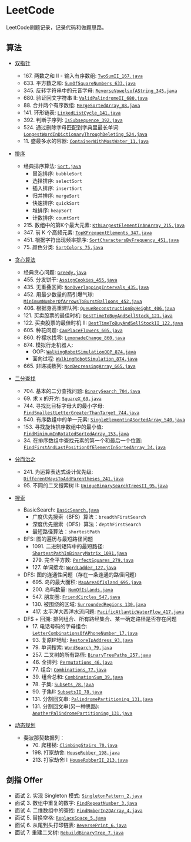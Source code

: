 # LeetCode

LeetCode刷题记录，记录代码和做题思路。

## 算法
- [双指针](src/twopointer)
    - 167\. 两数之和 II - 输入有序数组: [`TwoSumII_167.java`](src/twopointer/TwoSumII_167.java) 
    - 633\. 平方数之和: [`SumOfSquareNumbers_633.java`](src/twopointer/SumOfSquareNumbers_633.java)
    - 345\. 反转字符串中的元音字母: [`ReverseVowelsofAString_345.java`](src/twopointer/ReverseVowelsofAString_345.java)
    - 680\. 验证回文字符串 Ⅱ: [`ValidPalindromeII_680.java`](src/twopointer/ValidPalindromeII_680.java)
    - 88\. 合并两个有序数组: [`MergeSortedArray_88.java`](src/twopointer/MergeSortedArray_88.java)
    - 141\. 环形链表: [`LinkedListCycle_141.java`](src/twopointer/LinkedListCycle_141.java)
    - 392\. 判断子序列: [`IsSubsequence_392.java`](src/twopointer/IsSubsequence_392.java)
    - 524\. 通过删除字母匹配到字典里最长单词: [`LongestWordInDictionaryThroughDeleting_524.java`](src/twopointer/LongestWordInDictionaryThroughDeleting_524.java)
    - 11\. 盛最多水的容器: [`ContainerWithMostWater_11.java`](src/twopointer/ContainerWithMostWater_11.java)
- [排序](src/sort)
    - 经典排序算法: [`Sort.java`](src/sort/Sort.java)
        - 冒泡排序: `bubbleSort`
        - 选择排序: `selectSort`
        - 插入排序: `insertSort`
        - 归并排序: `mergeSort`
        - 快速排序: `quickSort`
        - 堆排序: `heapSort`
        - 计数排序: `countSort`
    - 215\. 数组中的第K个最大元素: [`KthLargestElementInAnArray_215.java`](src/sort/KthLargestElementInAnArray_215.java)
    - 347\. 前 K 个高频元素: [`TopKFrequentElements_347.java`](src/sort/TopKFrequentElements_347.java)
    - 451\. 根据字符出现频率排序: [`SortCharactersByFrequency_451.java`](src/sort/SortCharactersByFrequency_451.java)
    - 75\. 颜色分类: [`SortColors_75.java`](src/sort/SortColors_75.java)
- [贪心算法](src/greedy)
    - 经典贪心问题: [`Greedy.java`](src/greedy/Greedy.java)
    - 455\. 分发饼干: [`AssignCookies_455.java`](src/greedy/AssignCookies_455.java)
    - 435\. 无重叠区间: [`NonOverlappingIntervals_435.java`](src/greedy/NonOverlappingIntervals_435.java)
    - 452\. 用最少数量的箭引爆气球: [`MinimumNumberOfArrowsToBurstBalloons_452.java`](src/greedy/MinimumNumberOfArrowsToBurstBalloons_452.java)
    - 406\. 根据身高重建队列: [`QueueReconstructionByHeight_406.java`](src/greedy/QueueReconstructionByHeight_406.java)
    - 121\. 买卖股票的最佳时机: [`BestTimeToBuyAndSellStock_121.java`](src/greedy/BestTimeToBuyAndSellStock_121.java)
    - 122\. 买卖股票的最佳时机 II: [`BestTimeToBuyAndSellStockII_122.java`](src/greedy/BestTimeToBuyAndSellStockII_122.java)
    - 605\. 种花问题: [`CanPlaceFlowers_605.java`](src/greedy/CanPlaceFlowers_605.java)
    - 860\. 柠檬水找零: [`LemonadeChange_860.java`](src/greedy/LemonadeChange_860.java)
    - 874\. 模拟行走机器人: 
        - OOP: [`WalkingRobotSimulationOOP_874.java`](src/greedy/WalkingRobotSimulationOOP_874.java)
        - 面向过程: [`WalkingRobotSimulation_874.java`](src/greedy/WalkingRobotSimulation_874.java)
    - 665\. 非递减数列: [`NonDecreasingArray_665.java`](src/greedy/NonDecreasingArray_665.java)
    
- [二分查找](src/binarysearch)
    - 704\. 基本的二分查找问题: [`BinarySearch_704.java`](src/binarysearch/BinarySearch_704.java)
    - 69\. 求 x 的开方: [`SquareX_69.java`](src/binarysearch/SquareX_69.java)
    - 744\. 寻找比目标字母大的最小字母: [`FindSmallestLetterGreaterThanTarget_744.java`](src/binarysearch/FindSmallestLetterGreaterThanTarget_744.java)
    - 540\. 有序数组中的单一元素: [`SingleElementinASortedArray_540.java`](src/binarysearch/SingleElementinASortedArray_540.java)
    - 153\. 寻找旋转排序数组中的最小值: [`FindMinimumInRotatedSortedArray_153.java`](src/binarysearch/FindMinimumInRotatedSortedArray_153.java)
    - 34\. 在排序数组中查找元素的第一个和最后一个位置: [`FindFirstAndLastPositionOfElementInSortedArray_34.java`](src/binarysearch/FindFirstAndLastPositionOfElementInSortedArray_34.java)

- [分而治之](src/divideconquer)
    - 241\. 为运算表达式设计优先级: [`DifferentWaysToAddParentheses_241.java`](src/divideconquer/DifferentWaysToAddParentheses_241.java)
    - 95\. 不同的二叉搜索树 II: [`UniqueBinarySearchTreesII_95.java`](src/divideconquer/UniqueBinarySearchTreesII_95.java)

- [搜索](src/search)
    - BasicSearch: [`BasicSearch.java`](src/search/BasicSearch.java)
        - 广度优先搜索（BFS）算法：`breadthFirstSearch`
        - 深度优先搜索（DFS）算法：`depthFirstSearch`
        - 最短路径算法：`shortestPath`
    - BFS: 图的遍历与最短路径问题
        - 1091\. 二进制矩阵中的最短路径: [`ShortestPathInBinaryMatrix_1091.java`](src/search/ShortestPathInBinaryMatrix_1091.java)
        - 279\. 完全平方数: [`PerfectSquares_279.java`](src/search/PerfectSquares_279.java)
        - 127\. 单词接龙: [`WordLadder_127.java`](src/search/WordLadder_127.java)
    - DFS: 图的连通性问题（存在一条连通的路径问题）
        - 695\. 岛的最大面积: [`MaxAreaOfIsland_695.java`](src/search/MaxAreaOfIsland_695.java)
        - 200\. 岛屿数量: [`NumOfIslands.java`](src/search/NumOfIslands.java)
        - 547\. 朋友圈: [`FriendCircles_547.java`](src/search/FriendCircles_547.java)
        - 130\. 被围绕的区域: [`SurroundedRegions_130.java`](src/search/SurroundedRegions_130.java)
        - 417\. 太平洋大西洋水流问题: [`PacificAtlanticWaterFlow_417.java`](src/search/PacificAtlanticWaterFlow_417.java)
    - DFS + 回溯: 排列组合、所有路经集合、某一确定路径是否存在问题
        - 17\. 电话号码的字母组合: [`LetterCombinationsOfAPhoneNumber_17.java`](src/search/LetterCombinationsOfAPhoneNumber_17.java)
        - 93\. 复原IP地址: [`RestoreIpAddress_93.java`](src/search/RestoreIpAddress_93.java)
        - 79\. 单词搜索: [`WordSearch_79.java`](src/search/WordSearch_79.java)
        - 257\. 二叉树的所有路径: [`BinaryTreePaths_257.java`](src/search/BinaryTreePaths_257.java)
        - 46\. 全排列: [`Permutations_46.java`](src/search/Permutations_46.java)
        - 77\. 组合: [`Combinations_77.java`](src/search/Combinations_77.java)
        - 39\. 组合总和: [`CombinationSum_39.java`](src/search/CombinationSum_39.java)
        - 78\. 子集: [`Subsets_78.java`](src/search/Subsets_78.java)
        - 90\. 子集II: [`SubsetsII_78.java`](src/search/SubsetsII_90.java)
        - 131\. 分割回文串: [`PalindromePartitioning_131.java`](src/search/PalindromePartitioning_131.java)
        - 131\. 分割回文串(另一种思路): [`AnotherPalindromePartitioning_131.java`](src/search/AnotherPalindromePartitioning_131.java)

- [动态规划](src/dp)
    - 斐波那契数据列：
        - 70\. 爬楼梯: [`ClimbingStairs_70.java`](src/dp/ClimbingStairs_70.java)
        - 198\. 打家劫舍: [`HouseRobber_198.java`](src/dp/HouseRobber_198.java)
        - 213\. 打家劫舍II: [`HouseRobberII_213.java`](src/dp/HouseRobberII_213.java)

## 剑指 Offer

- 面试 2. 实现 Singleton 模式: [`SingletonPattern_2.java`](src/offer/SingletonPattern_2.java)
- 面试 3. 数组中重复的数字: [`FindRepeatNumber_3.java`](src/offer/FindRepeatNumber_3.java)
- 面试 4. 二维数组中的查找: [`FindNmberIn2DArray_4.java`](src/offer/FindNmberIn2DArray_4.java)
- 面试 5. 替换空格: [`ReplaceSpace_5.java`](src/offer/ReplaceSpace_5.java)
- 面试 6. 从尾到头打印链表: [`ReversePrint_6.java`](src/offer/ReversePrint_6.java)
- 面试 7. 重建二叉树: [`RebuildBinaryTree_7.java`](src/offer/RebuildBinaryTree_7.java)
